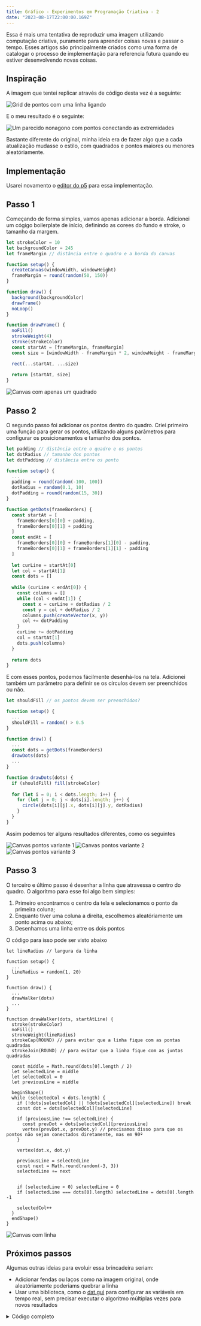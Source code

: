 ```yaml
---
title: Gráfico - Experimentos em Programação Criativa - 2
date: "2023-08-17T22:00:00.169Z"
---
```


Essa é mais uma tentativa de reproduzir uma imagem utilizando computação criativa, puramente para aprender coisas novas e passar o tempo. Esses artigos são principalmente criados como uma forma de catalogar o processo de implementação para referencia futura quando eu estiver desenvolvendo novas coisas.

## Inspiração

A imagem que tentei replicar através de código desta vez é a seguinte:

![Grid de pontos com uma linha ligando ](/images/creative-coding/part-2/cc-1.png)

E o meu resultado é o seguinte:

![Um parecido nonagono com pontos conectando as extremidades](/images/creative-coding/part-2/cc-2.png)

Bastante diferente do original, minha ideia era de fazer algo que a cada atualização mudasse o estilo, com quadrados e pontos maiores ou menores aleatóriamente.

## Implementação

Usarei novamento o [editor do p5](https://editor.p5js.org) para essa implementação.

## Passo 1

Começando de forma simples, vamos apenas adicionar a borda. Adicionei um cógigo boilerplate de início, definindo as corees do fundo e stroke, o tamanho da margem.

```js
let strokeColor = 10
let backgroundColor = 245
let frameMargin // distância entre o quadro e a borda do canvas

function setup() {
  createCanvas(windowWidth, windowHeight)
  frameMargin = round(random(50, 150))
}

function draw() {
  background(backgroundColor)
  drawFrame()
  noLoop()
}

function drawFrame() {
  noFill()
  strokeWeight(4)
  stroke(strokeColor)
  const startAt = [frameMargin, frameMargin]
  const size = [windowWidth - frameMargin * 2, windowHeight - frameMargin * 2]

  rect(...startAt, ...size)
  
  return [startAt, size]
}
```

![Canvas com apenas um quadrado](/images/creative-coding/part-2/cc-3.png)

## Passo 2

O segundo passo foi adicionar os pontos dentro do quadro. Criei primeiro uma função para gerar os pontos, utilizando alguns parâmetros para configurar os posicionamentos e tamanho dos pontos.

```js
let padding // distância entre o quadro e os pontos
let dotRadius // tamanho dos pontos
let dotPadding // distância entre os ponto

function setup() {
  ...
  padding = round(random(-100, 100))
  dotRadius = random(0.1, 10)
  dotPadding = round(random(15, 30))
}

function getDots(frameBorders) {
  const startAt = [
    frameBorders[0][0] + padding,
    frameBorders[0][1] + padding
  ]
  const endAt = [
    frameBorders[0][0] + frameBorders[1][0] - padding,
    frameBorders[0][1] + frameBorders[1][1] - padding
  ]
  
  let curLine = startAt[0]
  let col = startAt[1]
  const dots = []
  
  while (curLine < endAt[0]) {
    const columns = []
    while (col < endAt[1]) {
      const x = curLine + dotRadius / 2
      const y = col + dotRadius / 2
      columns.push(createVector(x, y))
      col += dotPadding
    }
    curLine += dotPadding
    col = startAt[1]
    dots.push(columns)
  }
  
  return dots
}
```

E com esses pontos, podemos fácilmente desenhá-los na tela. Adicionei também um parâmetro para definir se os círculos devem ser preenchidos ou não.

```js
let shouldFill // os pontos devem ser preenchidos?

function setup() {
  ...
  shouldFill = random() > 0.5
}

function draw() {
  ...
  const dots = getDots(frameBorders)
  drawDots(dots)
  ...
}

function drawDots(dots) {
  if (shouldFill) fill(strokeColor)
  
  for (let i = 0; i < dots.length; i++) {
    for (let j = 0; j < dots[i].length; j++) {
      circle(dots[i][j].x, dots[i][j].y, dotRadius)
    }
  }
}
```

Assim podemos ter alguns resultados diferentes, como os seguintes

![Canvas pontos variante 1](/images/creative-coding/part-2/cc-4.png)
![Canvas pontos variante 2](/images/creative-coding/part-2/cc-5.png)
![Canvas pontos variante 3](/images/creative-coding/part-2/cc-6.png)

## Passo 3

O terceiro e último passo é desenhar a linha que atravessa o centro do quadro. O algoritmo para esse foi algo bem simples:

1. Primeiro encontramos o centro da tela e selecionamos o ponto da primeira coluna;
2. Enquanto tiver uma coluna a direita, escolhemos aleatóriamente um ponto acima ou abaixo;
3. Desenhamos uma linha entre os dois pontos

O código para isso pode ser visto abaixo

```
let lineRadius // largura da linha

function setup() {
  ...
  lineRadius = random(1, 20)
}

function draw() {
  ...
  drawWalker(dots)
  ...
}

function drawWalker(dots, startAtLine) {
  stroke(strokeColor)
  noFill()
  strokeWeight(lineRadius)
  strokeCap(ROUND) // para evitar que a linha fique com as pontas quadradas
  strokeJoin(ROUND) // para evitar que a linha fique com as juntas quadradas
  
  const middle = Math.round(dots[0].length / 2)
  let selectedLine = middle
  let selectedCol = 0
  let previousLine = middle
    
  beginShape()
  while (selectedCol < dots.length) {
    if (!dots[selectedCol] || !dots[selectedCol][selectedLine]) break
    const dot = dots[selectedCol][selectedLine]
    
    if (previousLine !== selectedLine) {
      const prevDot = dots[selectedCol][previousLine]
      vertex(prevDot.x, prevDot.y) // precisamos disso para que os pontos não sejam conectados diretamente, mas em 90º
    }
    
    vertex(dot.x, dot.y)

    previousLine = selectedLine
    const next = Math.round(random(-3, 3))
    selectedLine += next

    
    if (selectedLine < 0) selectedLine = 0
    if (selectedLine === dots[0].length) selectedLine = dots[0].length -1

    selectedCol++
  }
  endShape()
}
```

![Canvas com linha](/images/creative-coding/part-2/cc-7.png)

## Próximos passos

Algumas outras ideias para evoluir essa brincadeira seriam:

- Adicionar fendas ou laços como na imagem original, onde aleatóriamente poderiams quebrar a linha
- Usar uma biblioteca, como o [dat.gui](https://github.com/dataarts/dat.gui) para configurar as variáveis em tempo real, sem precisar executar o algoritmo múltiplas vezes para novos resultados


<details>
  <summary>
    Código completo
  </summary>
  <p>
    ```js
let strokeColor = 10
let backgroundColor = 245
let frameMargin // distância entre o quadro e a borda do canvas
let padding // distância entre o quadro e os pontos
let dotRadius // tamanho dos pontos
let dotPadding // distância entre os ponto
let shouldFill // os pontos devem ser vazados?
let lineRadius // largura da linha

function setup() {
  createCanvas(windowWidth, windowHeight)
  frameMargin = round(random(50, 150))
  padding = round(random(-100, 100))
  dotRadius = random(0.1, 10)
  dotPadding = round(random(15, 30))
  shouldFill = random() > 0.5
  lineRadius = random(1, 20)
}

function draw() {
  background(backgroundColor)
  const frameBorders = drawFrame()
  const dots = getDots(frameBorders)
  drawDots(dots)
  drawWalker(dots)
  noLoop()
}

function drawFrame() {
  noFill()
  strokeWeight(4)
  stroke(strokeColor)
  const startAt = [frameMargin, frameMargin]
  const size = [windowWidth - frameMargin * 2, windowHeight - frameMargin * 2]

  rect(...startAt, ...size)
  
  return [startAt, size]
}

function getDots(frameBorders) {
  const startAt = [
    frameBorders[0][0] + padding,
    frameBorders[0][1] + padding
  ]
  const endAt = [
    frameBorders[0][0] + frameBorders[1][0] - padding,
    frameBorders[0][1] + frameBorders[1][1] - padding
  ]
  
  let curLine = startAt[0]
  let col = startAt[1]
  const dots = []
  
  while (curLine < endAt[0]) {
    const columns = []
    while (col < endAt[1]) {
      const x = curLine + dotRadius / 2
      const y = col + dotRadius / 2
      columns.push(createVector(x, y))
      col += dotPadding
    }
    curLine += dotPadding
    col = startAt[1]
    dots.push(columns)
  }
  
  return dots
}

function drawDots(dots) {
  if (shouldFill) fill(strokeColor)
  
  for (let i = 0; i < dots.length; i++) {
    for (let j = 0; j < dots[i].length; j++) {
      circle(dots[i][j].x, dots[i][j].y, dotRadius)
    }
  }
}

function drawWalker(dots, startAtLine) {
  stroke(strokeColor)
  noFill()
  strokeWeight(lineRadius)
  strokeCap(ROUND) // para evitar que a linha fique com as pontas quadradas
  strokeJoin(ROUND) // para evitar que a linha fique com as juntas quadradas
  
  const middle = Math.round(dots[0].length / 2)
  let selectedLine = middle
  let selectedCol = 0
  let previousLine = middle
    
  beginShape()
  while (selectedCol < dots.length) {
    if (!dots[selectedCol] || !dots[selectedCol][selectedLine]) break
    const dot = dots[selectedCol][selectedLine]
    
    if (previousLine !== selectedLine) {
      const prevDot = dots[selectedCol][previousLine]
      vertex(prevDot.x, prevDot.y)
    }
    
    vertex(dot.x, dot.y)

    previousLine = selectedLine
    const next = Math.round(random(-3, 3))
    selectedLine += next
    
    if (selectedLine < 0) selectedLine = 0
    if (selectedLine === dots[0].length) selectedLine = dots[0].length -1

    selectedCol++
  }
  endShape()
}
```
  </p>
</details>
